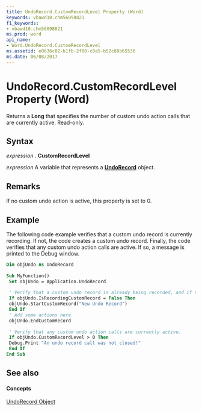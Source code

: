 ```yaml
---
title: UndoRecord.CustomRecordLevel Property (Word)
keywords: vbawd10.chm56098821
f1_keywords:
- vbawd10.chm56098821
ms.prod: word
api_name:
- Word.UndoRecord.CustomRecordLevel
ms.assetid: e0636c02-b1fb-2f88-c8a5-b52c88b65530
ms.date: 06/08/2017
---
```



# UndoRecord.CustomRecordLevel Property (Word)

Returns a  **Long** that specifies the number of custom undo action calls that are currently active. Read-only.


## Syntax

 _expression_ . **CustomRecordLevel**

 _expression_ A variable that represents a **[UndoRecord](undorecord-object-word.md)** object.


## Remarks

If no custom undo action is active, this property is set to 0.


## Example

The following code example verifies that a custom undo record is currently recording. If not, the code creates a custom undo record. Finally, the code verifies that any custom undo action calls are active. If so, a message is printed to the Debug window.


```vb
Dim objUndo As UndoRecord 
 
Sub MyFunction() 
 Set objUndo = Application.UndoRecord 
 
 ' Verify that a custom undo record is already being recorded, and if not, start one 
 If objUndo.IsRecordingCustomRecord = False Then 
 objUndo.StartCustomRecord("New Undo Record") 
 End If 
 ' Add some actions here. 
 objUndo.EndCustomRecord 
 
 ' Verify that any custom undo action calls are currently active. 
 If objUndo.CustomRecordLevel > 0 Then 
 Debug.Print "An undo record call was not closed!" 
 End If 
End Sub
```


## See also


#### Concepts


[UndoRecord Object](undorecord-object-word.md)

